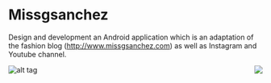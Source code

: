 # Missgsanchez

Design and development an Android  application which is an adaptation of the fashion blog (http://www.missgsanchez.com) as well as Instagram and Youtube channel.

![alt tag](https://github.com/KeltApps/Missgsanchez/blob/master/Tab%20blog.gif)
<img align="right" src="https://github.com/KeltApps/Missgsanchez/blob/master/Tab%20instagram.gif">
